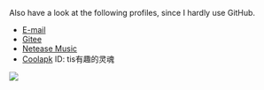 Also have a look at the following profiles, since I hardly use GitHub.

- [E-mail](mailto:wangpy01@outlook.com)
- [Gitee](https://gitee.com/theinterestingsoul/)
- [Netease Music](https://music.163.com/#/user/home?id=332988779)
- [Coolapk](https://coolapk.com/) ID: tis有趣的灵魂

![](https://github-readme-stats.vercel.app/api?username=TheInterestingSoul)
